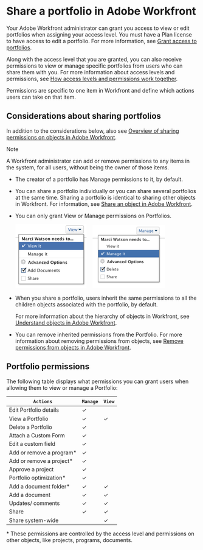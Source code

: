 

# Share a portfolio in Adobe Workfront

Your Adobe Workfront administrator can grant you access to view or edit portfolios when assigning your access level. You must have a Plan license to have access to edit a portfolio. For more information, see [Grant access to portfolios](../../administration-and-setup/add-users/configure-and-grant-access/grant-access-portfolios.md).

Along with the access level that you are granted, you can also receive permissions to view or manage specific portfolios from users who can share them with you. For more information about access levels and permissions, see [How access levels and permissions work together](../../administration-and-setup/add-users/access-levels-and-object-permissions/how-access-levels-permissions-work-together.md).

Permissions are specific to one item in Workfront and define which actions users can take on that item.

## Considerations about sharing portfolios

In addition to the considerations below, also see [Overview of sharing permissions on objects in Adobe Workfront](../../workfront-basics/grant-and-request-access-to-objects/sharing-permissions-on-objects-overview.md).

>[!NOTE]
>
>A Workfront administrator can add or remove permissions to any items in the system, for all users, without being the owner of those items.

* The creator of a portfolio has Manage permissions to it, by default.
* You&nbsp;can share a portfolio individually or you can share several portfolios at the same time. Sharing a portfolio is identical to sharing other objects in Workfront. For information, see [Share an object in Adobe Workfront](../../workfront-basics/grant-and-request-access-to-objects/share-an-object.md).

* You can only grant View or Manage permissions on Portfolios.

  ![](assets/screen-shot-2014-01-23-at-12.45.15-pm.png)&nbsp; &nbsp; ![](assets/screen-shot-2014-01-22-at-10.03.43-am-190x167.png)

* When you share a portfolio, users inherit the same permissions to all the children objects associated with the portfolio, by default.

  For more information about the hierarchy of objects in Workfront, see [Understand objects in Adobe Workfront](../../workfront-basics/navigate-workfront/workfront-navigation/understand-objects.md).

* You can remove inherited permissions from the Portfolio. For more information about removing permissions from objects, see [Remove permissions from objects in Adobe Workfront](../../workfront-basics/grant-and-request-access-to-objects/remove-permissions-from-objects.md).

## Portfolio permissions

The following table displays what permissions you can grant users when allowing them to view or manage a Portfolio:

| `Actions`  | `Manage`  | `View`  |
|---|---|---|
| Edit Portfolio details |✓ |&nbsp; |
| View a Portfolio |✓ |✓ |
| Delete a Portfolio |✓ |&nbsp; |
| Attach a Custom Form |✓ |&nbsp; |
| Edit a custom field |✓ |&nbsp; |
| Add or remove a program&#42; |✓ |&nbsp; |
| Add or remove a project&#42; |✓ |&nbsp; |
| Approve a project |✓ |&nbsp; |
| Portfolio optimization&#42; |✓ |&nbsp; |
| Add a document folder&#42; |✓ |✓ |
| Add a document |✓ |✓ |
| Updates/ comments |✓ |✓ |
| Share |✓ |✓ |
| Share system-wide |&nbsp; |✓ |

&#42; These permissions are controlled by the access level and permissions on other objects, like projects, programs, documents.&nbsp;
